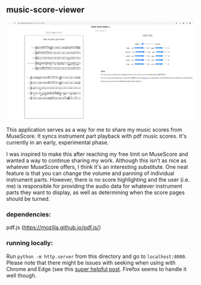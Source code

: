 ## music-score-viewer    
    
![screenshot of the app](screenshot.png)
    
This application serves as a way for me to share my music scores from MuseScore. It syncs instrument part playback with pdf music scores. It's currently in an early, experimental phase.    
    
I was inspired to make this after reaching my free limit on MuseScore and wanted a way to continue sharing my work. Although this isn't as nice as whatever MuseScore offers, I think it's an interesting substitute. One neat feature is that you can change the volume and panning of individual instrument parts. However, there is no score highlighting and the user (i.e. me) is responsible for providing the audio data for whatever instrument parts they want to display, as well as determining when the score pages should be turned.    
    
### dependencies:    
pdf.js (https://mozilla.github.io/pdf.js/)    
    
### running locally:    
Run `python -m http.server` from this directory and go to `localhost:8000`. Please note that there might be issues with seeking when using with Chrome and Edge (see this [super helpful post](https://stackoverflow.com/questions/9563887/setting-html5-audio-position). Firefox seems to handle it well though.    
